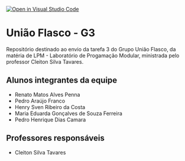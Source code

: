 [![Open in Visual Studio Code](https://classroom.github.com/assets/open-in-vscode-718a45dd9cf7e7f842a935f5ebbe5719a5e09af4491e668f4dbf3b35d5cca122.svg)](https://classroom.github.com/online_ide?assignment_repo_id=12207982&assignment_repo_type=AssignmentRepo)
# União Flasco - G3
Repositório destinado ao envio da tarefa 3 do Grupo União Flasco, da matéria de LPM - Laboratório de Progamação Modular, ministrada pelo professor Cleiton Silva Tavares.

## Alunos integrantes da equipe

* Renato Matos Alves Penna
* Pedro Araújo Franco
* Henry Sven Ribeiro da Costa
* Maria Eduarda Gonçalves de Souza Ferreira
* Pedro Henrique Dias Camara

## Professores responsáveis

* Cleiton Silva Tavares

